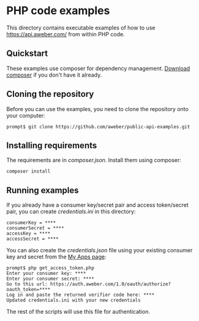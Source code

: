 # PHP code examples
This directory contains executable examples of how to use https://api.aweber.com/ from within PHP code.

## Quickstart
These examples use composer for dependency management.  [Download composer](https://getcomposer.org/download/) if
you don't have it already.

## Cloning the repository
Before you can use the examples, you need to clone the repository onto your
computer:

    prompt$ git clone https://github.com/aweber/public-api-examples.git

## Installing requirements
The requirements are in *composer.json*. Install them using composer:

    composer install
    
## Running examples
If you already have a consumer key/secret pair and access token/secret pair, you can create *credentials.ini* in
this directory:

    consumerKey = ****
    consumerSecret = ****
    accessKey = ****
    accessSecret = ****

You can also create the *credentials.json* file using your existing consumer key and secret from the
[My Apps page](https://labs.aweber.com/apps):

    prompt$ php get_access_token.php
    Enter your consumer key: ****
    Enter your consumer secret: ****
    Go to this url: https://auth.aweber.com/1.0/oauth/authorize?oauth_token=****
    Log in and paste the returned verifier code here: ****
    Updated credentials.ini with your new credentials
    
The rest of the scripts will use this file for authentication. 
